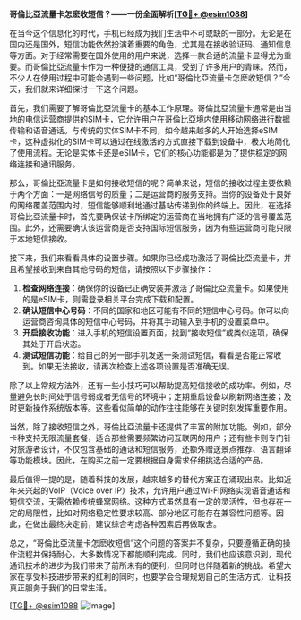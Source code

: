 **哥倫比亞流量卡怎麽收短信？——一份全面解析[[TG💪+ @esim1088](https://t.me/s/esim1088)]**

在当今这个信息化的时代，手机已经成为我们生活中不可或缺的一部分。无论是在国内还是国外，短信功能依然扮演着重要的角色，尤其是在接收验证码、通知信息等方面。对于经常需要在国外使用的用户来说，选择一款合适的流量卡显得尤为重要。而哥倫比亞流量卡作为一种便捷的通信工具，受到了许多用户的青睐。然而，不少人在使用过程中可能会遇到一些问题，比如“哥倫比亞流量卡怎麽收短信？”今天，我们就来详细探讨一下这个问题。

首先，我们需要了解哥倫比亞流量卡的基本工作原理。哥倫比亞流量卡通常是由当地的电信运营商提供的SIM卡，它允许用户在哥倫比亞境内使用移动网络进行数据传输和语音通话。与传统的实体SIM卡不同，如今越来越多的人开始选择eSIM卡，这种虚拟化的SIM卡可以通过在线激活的方式直接下载到设备中，极大地简化了使用流程。无论是实体卡还是eSIM卡，它们的核心功能都是为了提供稳定的网络连接和通讯服务。

那么，哥倫比亞流量卡是如何接收短信的呢？简单来说，短信的接收过程主要依赖于两个方面：一是网络信号的质量；二是运营商的服务支持。当你的设备处于良好的网络覆盖范围内时，短信能够顺利地通过基站传递到你的终端上。因此，在选择哥倫比亞流量卡时，首先要确保该卡所绑定的运营商在当地拥有广泛的信号覆盖范围。此外，还需要确认该运营商是否支持国际短信服务，因为有些运营商可能只限于本地短信接收。

接下来，我们来看看具体的设置步骤。如果你已经成功激活了哥倫比亞流量卡，并且希望接收到来自其他号码的短信，请按照以下步骤操作：

1. **检查网络连接**：确保你的设备已正确安装并激活了哥倫比亞流量卡。如果使用的是eSIM卡，则需登录相关平台完成下载和配置。
2. **确认短信中心号码**：不同的国家和地区可能有不同的短信中心号码。你可以向运营商咨询具体的短信中心号码，并将其手动输入到手机的设置菜单中。
3. **开启接收功能**：进入手机的短信设置页面，找到“接收短信”或类似选项，确保其处于开启状态。
4. **测试短信功能**：给自己的另一部手机发送一条测试短信，看看是否能正常收到。如果无法接收，请再次检查上述各项设置是否准确无误。

除了以上常规方法外，还有一些小技巧可以帮助提高短信接收的成功率。例如，尽量避免长时间处于信号弱或者无信号的环境中；定期重启设备以刷新网络连接；及时更新操作系统版本等。这些看似简单的动作往往能够在关键时刻发挥重要作用。

当然，除了接收短信之外，哥倫比亞流量卡还提供了丰富的附加功能。例如，部分卡种支持无限流量套餐，适合那些需要频繁访问互联网的用户；还有些卡则专门针对旅游者设计，不仅包含基础的通话和短信服务，还额外赠送景点推荐、语言翻译等功能模块。因此，在购买之前一定要根据自身需求仔细挑选合适的产品。

最后值得一提的是，随着科技的发展，越来越多的替代方案正在涌现出来。比如近年来兴起的VoIP（Voice over IP）技术，允许用户通过Wi-Fi网络实现语音通话和短信交流，无需依赖传统蜂窝网络。这种方式虽然具有一定的灵活性，但也存在一定的局限性，比如对网络稳定性要求较高、部分地区可能存在兼容性问题等。因此，在做出最终决定前，建议综合考虑各种因素后再做取舍。

总之，“哥倫比亞流量卡怎麽收短信”这个问题的答案并不复杂，只要遵循正确的操作流程并保持耐心，大多数情况下都能顺利完成。同时，我们也应该意识到，现代通讯技术的进步为我们带来了前所未有的便利，但同时也伴随着新的挑战。希望大家在享受科技进步带来的红利的同时，也要学会合理规划自己的生活方式，让科技真正服务于我们的日常生活。

[[TG💪+ @esim1088](https://t.me/s/esim1088) ![Image](https://i.postimg.cc/4NQfJmqS/Snipaste-2025-05-13-00-14-12.png)]